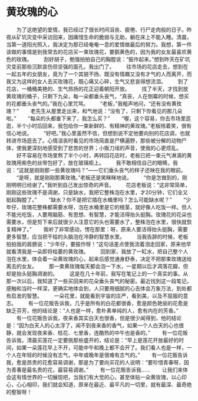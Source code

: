 # 黄玫瑰的心
　　为了这绝望的爱情，我已经过了很长时间沮丧、疲倦、行尸走肉般的日子。昨夜从矿坑灾变中采访回来，因痛惜生命的脆弱与无助，躺在床上不能入睡。清晨，当第一道阳光照入，我决定为那已经奄奄一息的爱情做最后的努力。我想，第一件该做的事情是到我常去的花店买一束玫瑰花，要鹅黄色的，因为我的女友最喜欢黄色的玫瑰。 
　　刮好胡子，勉强拍拍自己的胸膛说：“振作起来。”想到昨天在矿坑灾变前那些沉默哀伤但坚强的面孔，我出门了。 
　　往市场的花店走去，想到在一起五年的女朋友，竟为了一个其貌不扬、既没有情趣又没有才气的人而离开，而我又为这样的女人去买玫瑰花，既心痛又心碎，生气又悲哀得想流泪。 
　　到了花店，一桶桶美艳的、生气昂扬的花正迎着朝阳开放。 
　　找了半天，才找到放黄玫瑰的桶子，只剩下九朵，每一朵都垂头丧气，“真丧，人在倒霉的时候，想买的花都垂头丧气的。”我在心里咒骂。 
　　“老板，”我粗声地问，“还有没有黄玫瑰？” 
　　老先生从屋里走出来，和气地说：“没有了，只剩下你看见的那几朵啦。” 
　　“每朵的头都垂下来了，我怎么买？” 
　　“喔，这个容易，你去市场里逛逛，半个小时后回来，我包给你一束新鲜的、有精神的黄玫瑰。”老板陪着笑，很有信心地说。 
　　“好吧。”我心里虽然不信，但想到说不定他要向别的花店调，也就转进市场逛去了。心情沮丧时看见的市场简直是尸横遍野，那些被分解的动物尸体，使我更深刻地感受到了悲苦的世界；小贩刀俎的声音，使我的心更烦乱。 
　　好不容易在市场里熬了半个小时，再转回花店时，老板已把一束元气淋漓的黄玫瑰用紫色的丝带包好了，放在玻璃柜上。 
　　我不敢相信自己的眼睛，我说：“这就是刚刚那一些黄玫瑰吗？”——它们垂头丧气的样子还映在我的眼前。 
　　“是呀，就是刚刚那黄玫瑰。”老板还是笑眯眯地说。 
　　“你是怎做到的，刚刚明明已经谢了。”我听到自己发出惊奇的声音。 
　　花店老板说：“这非常简单，刚刚这些玫瑰不是凋谢，只是缺水，我把它整株泡在水里，才20分钟，它们全又挺起胸膛了。” 
　　“缺水？你不是把它插在水桶里吗？怎么可能缺水呢？” 
　　“少年仔，玫瑰花整株都需要水呀，泡在水桶里是它的根茎，就好像人吃饭一样。但人不能光吃饭，人要用脑筋、有思想、有智慧，才能活得抬头挺胸。玫瑰花的花朵也需要水，但是剪下来后就很少人注意它的头也需要水了，整株泡在水里，很快就恢复精神了。” 
　　我听了非常感动，愣在那里：呀，原来人要活得抬头挺胸，需要更多智慧，应当把干枯的头脑泡在冷静的智慧水里。 
　　当我告辞的时候，老板拍拍我的肩膀说：“少年仔，要振作呀！”这句话差点使我流着泪走回家，原来他早就看清我是一朵即将枯萎的黄玫瑰。 
　　回到家，我放了一缸水，把自己整个人泡在水里，体会着一朵黄玫瑰的心，起来后感觉通身舒泰，决定不把那束玫瑰送给离去的女友。 
　　那一束黄玫瑰每天都会泡一下水，一星期以后才凋落花瓣，但却是抬头挺胸凋谢的。 
　　这是在几十年前，我写在笔记上的一个真实的事。从那一次以后，我知道了一些买回来的花朵垂头丧气的秘密。最近找到这一段笔记，感触和当时一样深，更确实地体会到，人只要用细腻的心去体会万象万法，到处都有启发的智慧。 
　　一朵花里，就能看到宇宙的庄严，看到美，以及不屈服的意志。 
　　有一位花贩告诉我，几乎是所有的白花都很香，愈是颜色艳丽的花愈是缺乏芬芳，他的结论是：“人也是一样，愈朴素单纯的人，愈有内在的芳香。” 
　　有一位花贩告诉我，夜来香其实白天也很香，但是很少闻得到，他的结论是：“因为白天人的心太浮了，闻不到夜来香的香气，如果一个人白天的心也很静，就会发现夜来香、桂花、七里香，连酷热的中午也是香的。” 
　　有一位花贩告诉我，清晨买莲花一定要挑那些盛开的，结论是：“早上是莲花开放最好的时间，如果一朵莲花早上不开，可能中午和晚上都不会开了。我们看人也是一样，一个人在年轻的时候没有志气，中年或晚年是很难有志气的。” 
　　有一位花贩告诉我，愈是昂贵的花愈容易调谢，那是为了要向买花的人说明：“要珍惜青春呀，因为青春是最名贵的花，最容易调谢。” 
　　有一位花贩告诉我…… 
　　让我们来体会这有情世界的一切展现吧，当我们有大觉的心，甚至体贴一朵黄玫瑰，以心印心，心心相印，我们就会知道，原来在最近、最平凡的一切里，就有最深、最奇绝的壑智呀！
 